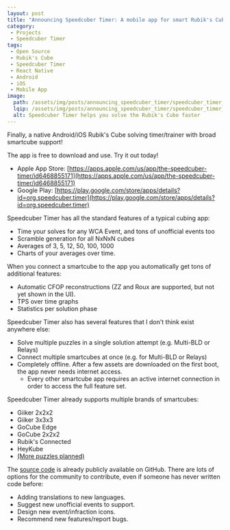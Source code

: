 ```yaml
---
layout: post
title: "Announcing Speedcuber Timer: A mobile app for smart Rubik's Cubes"
category:
 - Projects
 - Speedcuber Timer
tags:
 - Open Source
 - Rubik's Cube
 - Speedcuber Timer
 - React Native
 - Android
 - iOS
 - Mobile App
image:
  path: /assets/img/posts/announcing_speedcuber_timer/speedcuber_timer_banner.png
  lqip: /assets/img/posts/announcing_speedcuber_timer/speedcuber_timer_banner_lqip.jpg
  alt: Speedcuber Timer helps you solve the Rubik's Cube faster
---
```


Finally, a native Android/iOS Rubik's Cube solving timer/trainer with broad smartcube support!

The app is free to download and use. Try it out today!
 - Apple App Store: [https://apps.apple.com/us/app/the-speedcuber-timer/id6468855171](https://apps.apple.com/us/app/the-speedcuber-timer/id6468855171)
 - Google Play: [https://play.google.com/store/apps/details?id=org.speedcuber.timer](https://play.google.com/store/apps/details?id=org.speedcuber.timer)

Speedcuber Timer has all the standard features of a typical cubing app:
 - Time your solves for any WCA Event, and tons of unofficial events too
 - Scramble generation for all NxNxN cubes
 - Averages of 3, 5, 12, 50, 100, 1000
 - Charts of your averages over time.

When you connect a smartcube to the app you automatically get tons of additional features:
 - Automatic CFOP reconstructions (ZZ and Roux are supported, but not yet shown in the UI).
 - TPS over time graphs
 - Statistics per solution phase
 
Speedcuber Timer also has several features that I don't think exist anywhere else:
 - Solve multiple puzzles in a single solution attempt (e.g. Multi-BLD or Relays)
 - Connect multiple smartcubes at once (e.g. for Multi-BLD or Relays)
 - Completely offline. After a few assets are downloaded on the first boot, the app never needs internet access.
    - Every other smartcube app requires an active internet connection in order to access the full feature set.

Speedcuber Timer already supports multiple brands of smartcubes:
 - Giiker 2x2x2
 - Giiker 3x3x3
 - GoCube Edge
 - GoCube 2x2x2
 - Rubik's Connected
 - HeyKube
 - [(More puzzles planned)](https://github.com/SpeedcuberOSS/speedcuber-timer/issues)

The [source code](https://github.com/SpeedcuberOSS/speedcuber-timer) is already publicly available on GitHub. There are lots of options for the community to contribute, even if someone has never written code before:
 - Adding translations to new languages.
 - Suggest new unofficial events to support.
 - Design new event/infraction icons.
 - Recommend new features/report bugs.
